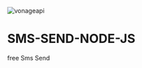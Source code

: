 ![vonageapi](https://user-images.githubusercontent.com/68226220/197553076-d8eaf76e-c8ec-4e99-94c6-f0640cd9605b.png)
# SMS-SEND-NODE-JS
free Sms Send
